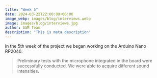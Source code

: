 ```yaml
---
title: "Week 5"
date: 2024-03-22T22:00:00+06:00
image_webp: images/blog/interviews.webp
image: images/blog/interviews.jpg
author: SSM Team
description: "This is meta description"
---
```


In the 5th week of the project we began working on the Arduino Nano RP2040.
> Preliminary tests with the microphone integrated in the board were successfully conducted.
We were able to acquire different sound intensities.
